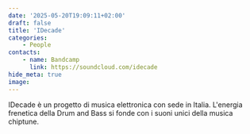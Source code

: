 ```yaml
---
date: '2025-05-20T19:09:11+02:00'
draft: false
title: 'IDecade'
categories:
    - People
contacts:
    - name: Bandcamp
      link: https://soundcloud.com/idecade
hide_meta: true
image: 
---
```

IDecade è un progetto di musica elettronica con sede in Italia. L'energia frenetica della Drum and Bass si fonde con i suoni unici della musica chiptune.